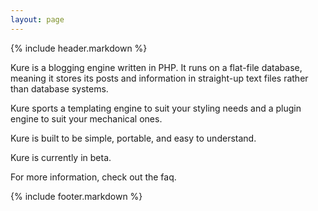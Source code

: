 ```yaml
---
layout: page
---
```


{% include header.markdown %}

<p>Kure is a blogging engine written in PHP. It runs on a flat-file database, meaning it stores its posts and information in straight-up text files rather than database systems.</p>

<p>Kure sports a templating engine to suit your styling needs and a plugin engine to suit your mechanical ones.</p>

<p>Kure is built to be simple, portable, and easy to understand.</p>

<p>Kure is currently in beta.</p>

<p>For more information, check out the faq.</p>

{% include footer.markdown %}
